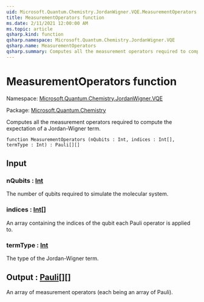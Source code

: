 ```yaml
---
uid: Microsoft.Quantum.Chemistry.JordanWigner.VQE.MeasurementOperators
title: MeasurementOperators function
ms.date: 2/11/2021 12:00:00 AM
ms.topic: article
qsharp.kind: function
qsharp.namespace: Microsoft.Quantum.Chemistry.JordanWigner.VQE
qsharp.name: MeasurementOperators
qsharp.summary: Computes all the measurement operators required to compute the expectation of a Jordan-Wigner term.
---
```


# MeasurementOperators function

Namespace: [Microsoft.Quantum.Chemistry.JordanWigner.VQE](xref:Microsoft.Quantum.Chemistry.JordanWigner.VQE)

Package: [Microsoft.Quantum.Chemistry](https://nuget.org/packages/Microsoft.Quantum.Chemistry)


Computes all the measurement operators required to compute the expectation of a Jordan-Wigner term.

```qsharp
function MeasurementOperators (nQubits : Int, indices : Int[], termType : Int) : Pauli[][]
```


## Input

### nQubits : [Int](xref:microsoft.quantum.lang-ref.int)

The number of qubits required to simulate the molecular system.


### indices : [Int](xref:microsoft.quantum.lang-ref.int)[]

An array containing the indices of the qubit each Pauli operator is applied to.


### termType : [Int](xref:microsoft.quantum.lang-ref.int)

The type of the Jordan-Wigner term.



## Output : [Pauli](xref:microsoft.quantum.lang-ref.pauli)[][]

An array of measurement operators (each being an array of Pauli).